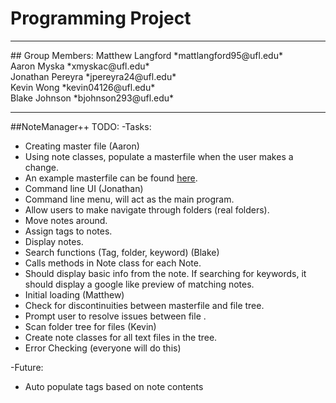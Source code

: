 # Programming Project
<hr>
## Group Members:
Matthew Langford   *mattlangford95@ufl.edu* <br>
Aaron Myska               *xmyskac@ufl.edu* <br>
Jonathan Pereyra       *jpereyra24@ufl.edu* <br>
Kevin Wong             *kevin04126@ufl.edu* <br>
Blake Johnson         *bjohnson293@ufl.edu* <br>
<hr>

##NoteManager++ TODO:
-Tasks:
 * Creating master file (Aaron)
  * Using note classes, populate a masterfile when the user makes a change.
  * An example masterfile can be found [here](https://github.com/mattlangford/Programming_Project/blob/master/masterfile).
 * Command line UI (Jonathan)
  * Command line menu, will act as the main program.
  * Allow users to make navigate through folders (real folders).
  * Move notes around.
  * Assign tags to notes.
  * Display notes.
 * Search functions (Tag, folder, keyword) (Blake)
  * Calls methods in Note class for each Note.
  * Should display basic info from the note. If searching for keywords, it should display a google like preview of matching notes.
 * Initial loading (Matthew)
  * Check for discontinuities between masterfile and file tree.
  * Prompt user to resolve issues between file .
 * Scan folder tree for files (Kevin)
  * Create note classes for all text files in the tree.
 * Error Checking (everyone will do this)

-Future:<br>
 * Auto populate tags based on note contents
